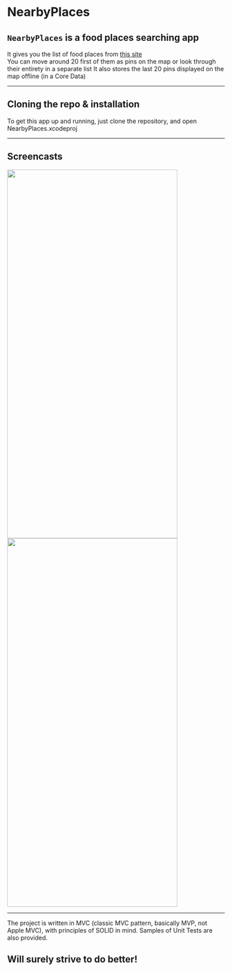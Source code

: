 # NearbyPlaces

## ```NearbyPlaces``` is a food places searching app
It gives you the list of food places from [this site](https://developers.arcgis.com/)  
You can move around 20 first of them as pins on the map or look through their entirety in a separate list
It also stores the last 20 pins displayed on the map offline (in a Core Data)

---

## Cloning the repo & installation

To get this app up and running, just clone the repository, and open NearbyPlaces.xcodeproj

---

## Screencasts

<img src="/images/NearbyPlaces1.gif" height="853" width="394"> <img src="/images/NearbyPlaces2.jpeg" height="853" width="394">

---

The project is written in MVC (classic MVC pattern, basically MVP, not Apple MVC), with principles of SOLID in mind. Samples of Unit Tests are also provided.

## Will surely strive to do better!
